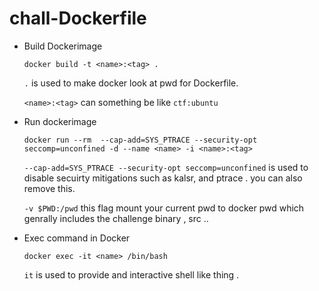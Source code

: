 # chall-Dockerfile

* Build Dockerimage

   `docker build -t <name>:<tag> .`
   
   `.` is used to make docker look at pwd for Dockerfile.
   
   `<name>:<tag>` can something be like `ctf:ubuntu`
* Run dockerimage 

  `docker run --rm  --cap-add=SYS_PTRACE --security-opt seccomp=unconfined -d --name <name> -i <name>:<tag>`
  
  `--cap-add=SYS_PTRACE --security-opt seccomp=unconfined` is used to disable secuirty mitigations such as kalsr, and ptrace . you can also remove this.
  
  `-v $PWD:/pwd` this flag mount your current pwd to docker pwd which genrally includes the challenge binary , src ..
  
* Exec command in Docker

  `docker exec -it <name> /bin/bash`
  
  `it` is used to provide and interactive shell like thing .
